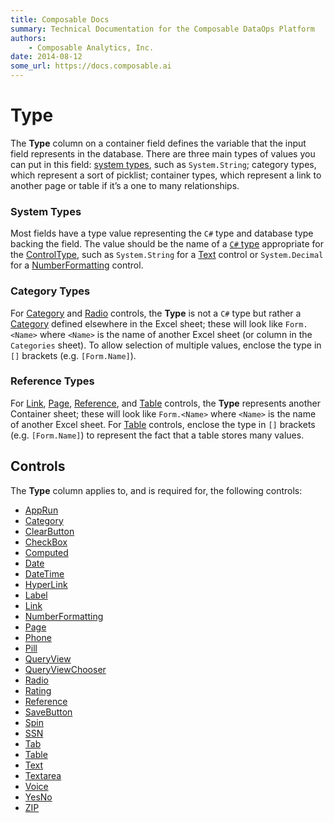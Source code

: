 ```yaml
---
title: Composable Docs
summary: Technical Documentation for the Composable DataOps Platform
authors:
    - Composable Analytics, Inc.
date: 2014-08-12
some_url: https://docs.composable.ai
---
```


# Type

The **Type** column on a container field defines the variable that the input field represents in the database. There are three main types of values you can put in this field: [system types](https://docs.microsoft.com/en-us/dotnet/csharp/language-reference/builtin-types/built-in-types), such as `System.String`; category types, which represent a sort of picklist; container types, which represent a link to another page or table if it’s a one to many relationships.

### System Types

Most fields have a type value representing the `C#` type and database type backing the field. The value should be the name of a [`C#` type](https://docs.microsoft.com/en-us/dotnet/csharp/language-reference/builtin-types/built-in-types) appropriate for the [ControlType](ControlType.md), such as `System.String` for a [Text](../05.Control-Details/Text.md) control or `System.Decimal` for a [NumberFormatting](../05.Control-Details/NumberFormatting.md) control.

### Category Types

For [Category](../05.Control-Details/Category.md) and [Radio](../05.Control-Details/Radio.md) controls, the **Type** is not a `C#` type but rather a [Category](../05.Categories.md) defined elsewhere in the Excel sheet; these will look like `Form.<Name>` where `<Name>` is the name of another Excel sheet (or column in the `Categories` sheet). To allow selection of multiple values, enclose the type in `[]` brackets (e.g. `[Form.Name]`).

### Reference Types

For [Link](../05.Control-Details/Link.md), [Page](../05.Control-Details/Page.md), [Reference](../05.Control-Details/Reference.md), and [Table](../05.Control-Details/Table.md) controls, the **Type** represents another Container sheet; these will look like `Form.<Name>` where `<Name>` is the name of another Excel sheet. For [Table](../05.Control-Details/Table.md) controls, enclose the type in `[]` brackets (e.g. `[Form.Name]`) to represent the fact that a table stores many values.

## Controls

The **Type** column applies to, and is required for, the following controls:

- [AppRun](../05.Control-Details/AppRun.md)
- [Category](../05.Control-Details/Category.md)
- [ClearButton](../05.Control-Details/ClearButton.md)
- [CheckBox](../05.Control-Details/CheckBox.md)
- [Computed](../05.Control-Details/Computed.md)
- [Date](../05.Control-Details/Date.md)
- [DateTime](../05.Control-Details/DateTime.md)
- [HyperLink](../05.Control-Details/HyperLink.md)
- [Label](../05.Control-Details/Label.md)
- [Link](../05.Control-Details/Link.md)
- [NumberFormatting](../05.Control-Details/NumberFormatting.md)
- [Page](../05.Control-Details/Page.md)
- [Phone](../05.Control-Details/Phone.md)
- [Pill](../05.Control-Details/Pill.md)
- [QueryView](../05.Control-Details/QueryView.md)
- [QueryViewChooser](../05.Control-Details/QueryViewChooser.md)
- [Radio](../05.Control-Details/Radio.md)
- [Rating](../05.Control-Details/Rating.md)
- [Reference](../05.Control-Details/Reference.md)
- [SaveButton](../05.Control-Details/SaveButton.md)
- [Spin](../05.Control-Details/Spin.md)
- [SSN](../05.Control-Details/SSN.md)
- [Tab](../05.Control-Details/Tab.md)
- [Table](../05.Control-Details/Table.md)
- [Text](../05.Control-Details/Text.md)
- [Textarea](../05.Control-Details/Textarea.md)
- [Voice](../05.Control-Details/Voice.md)
- [YesNo](../05.Control-Details/YesNo.md)
- [ZIP](../05.Control-Details/ZIP.md)

